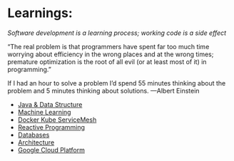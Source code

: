 # Learnings: 

*Software development is a learning process; working code is a side effect*

“The real problem is that programmers have spent far too much time worrying about efficiency in the wrong places and at the wrong times; premature optimization is the root of all evil (or at least most of it) in programming.”

If I had an hour to solve a problem I’d spend 55 minutes thinking about the problem and 5 minutes thinking about solutions.
—Albert Einstein

* [Java & Data Structure](Java-DataStructure.md)
* [Machine Learning](ML.md)
* [Docker Kube ServiceMesh](Docker-Kube-Istio.md) 
* [Reactive Programming](Reactive.md)
* [Databases](DB.md)
* [Architecture](Architecture.md)
* [Google Cloud Platform](GCP.md)
